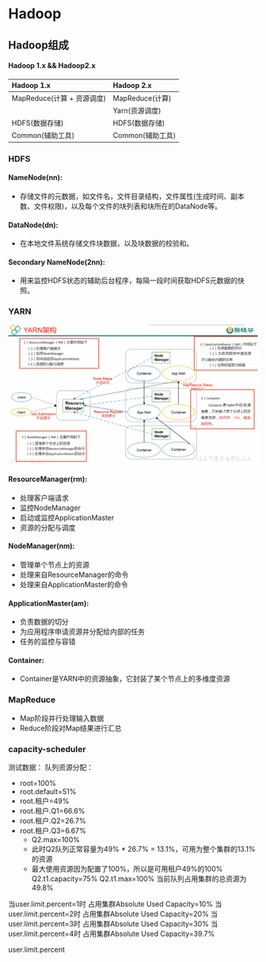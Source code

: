# Hadoop

## Hadoop组成
#### Hadoop 1.x && Hadoop2.x

|  Hadoop 1.x   | Hadoop 2.x  |
|  :---------  | :--------  |
| MapReduce(计算 + 资源调度)  | MapReduce(计算) |
|       | Yarn(资源调度) |
|  HDFS(数据存储)  | HDFS(数据存储) |
|  Common(辅助工具)  | Common(辅助工具) |


### HDFS
#### NameNode(nn): 
- 存储文件的元数据，如文件名，文件目录结构，文件属性(生成时间、副本数、文件权限)，以及每个文件的块列表和块所在的DataNode等。
#### DataNode(dn): 
- 在本地文件系统存储文件块数据，以及块数据的校验和。
#### Secondary NameNode(2nn): 
- 用来监控HDFS状态的辅助后台程序，每隔一段时间获取HDFS元数据的快照。

### YARN
![avatar](../../resources/picture/yarn架构图.png)
#### ResourceManager(rm):
- 处理客户端请求
- 监控NodeManager
- 启动或监控ApplicationMaster
- 资源的分配与调度

#### NodeManager(nm):
- 管理单个节点上的资源
- 处理来自ResourceManager的命令
- 处理来自ApplicationMaster的命令

#### ApplicationMaster(am):
- 负责数据的切分
- 为应用程序申请资源并分配给内部的任务
- 任务的监控与容错

#### Container:
- Container是YARN中的资源抽象，它封装了某个节点上的多维度资源

### MapReduce
- Map阶段并行处理输入数据
- Reduce阶段对Map结果进行汇总

### capacity-scheduler
测试数据：
队列资源分配：
- root=100%
- root.default=51%
- root.租户=49%
- root.租户.Q1=66.6%
- root.租户.Q2=26.7%
- root.租户.Q3=6.67%
    - Q2.max=100%
    - 此时Q2队列正常容量为49% * 26.7% = 13.1%，可用为整个集群的13.1%的资源
    - 最大使用资源因为配置了100%，所以是可用租户49%的100%
Q2.t1.capacity=75%
Q2.t1.max=100%
当前队列占用集群的总资源为49.8%


当user.limit.percent=1时
占用集群Absolute Used Capacity=10%
当user.limit.percent=2时
占用集群Absolute Used Capacity=20%
当user.limit.percent=3时
占用集群Absolute Used Capacity=30%
当user.limit.percent=4时
占用集群Absolute Used Capacity=39.7%


user.limit.percent


